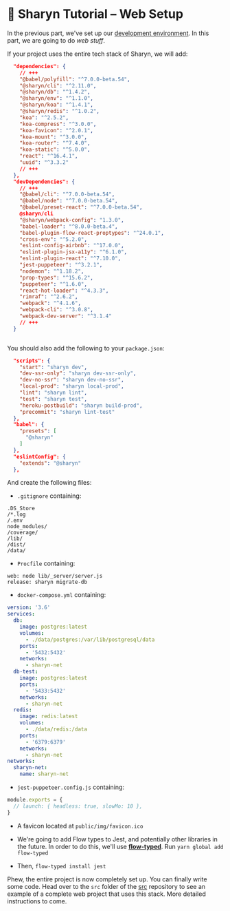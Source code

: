 # 🌹 Sharyn Tutorial – Web Setup

In the previous part, we've set up our [development environment](https://github.com/sharynjs/sharyn/blob/master/docs/1-setup-common.md). In this part, we are going to do _web stuff_.

If your project uses the entire tech stack of Sharyn, we will add:

```json
  "dependencies": {
    // +++
    "@babel/polyfill": "^7.0.0-beta.54",
    "@sharyn/cli": "^2.11.0",
    "@sharyn/db": "^1.4.2",
    "@sharyn/env": "^1.1.0",
    "@sharyn/koa": "^1.4.1",
    "@sharyn/redis": "^1.0.2",
    "koa": "^2.5.2",
    "koa-compress": "^3.0.0",
    "koa-favicon": "^2.0.1",
    "koa-mount": "^3.0.0",
    "koa-router": "^7.4.0",
    "koa-static": "^5.0.0",
    "react": "^16.4.1",
    "uuid": "^3.3.2"
    // +++
  },
  "devDependencies": {
    // +++
    "@babel/cli": "^7.0.0-beta.54",
    "@babel/node": "^7.0.0-beta.54",
    "@babel/preset-react": "^7.0.0-beta.54",
    @sharyn/cli
    "@sharyn/webpack-config": "1.3.0",
    "babel-loader": "^8.0.0-beta.4",
    "babel-plugin-flow-react-proptypes": "^24.0.1",
    "cross-env": "^5.2.0",
    "eslint-config-airbnb": "^17.0.0",
    "eslint-plugin-jsx-a11y": "^6.1.0",
    "eslint-plugin-react": "^7.10.0",
    "jest-puppeteer": "^3.2.1",
    "nodemon": "^1.18.2",
    "prop-types": "^15.6.2",
    "puppeteer": "^1.6.0",
    "react-hot-loader": "^4.3.3",
    "rimraf": "^2.6.2",
    "webpack": "^4.1.6",
    "webpack-cli": "^3.0.8",
    "webpack-dev-server": "^3.1.4"
    // +++
  }
```

```bash

```

You should also add the following to your `package.json`:

```json
  "scripts": {
    "start": "sharyn dev",
    "dev-ssr-only": "sharyn dev-ssr-only",
    "dev-no-ssr": "sharyn dev-no-ssr",
    "local-prod": "sharyn local-prod",
    "lint": "sharyn lint",
    "test": "sharyn test",
    "heroku-postbuild": "sharyn build-prod",
    "precommit": "sharyn lint-test"
  },
  "babel": {
    "presets": [
      "@sharyn"
    ]
  },
  "eslintConfig": {
    "extends": "@sharyn"
  },
```

And create the following files:

- `.gitignore` containing:

```
.DS_Store
/*.log
/.env
node_modules/
/coverage/
/lib/
/dist/
/data/
```

- `Procfile` containing:

```
web: node lib/_server/server.js
release: sharyn migrate-db
```

- `docker-compose.yml` containing:

```yaml
version: '3.6'
services:
  db:
    image: postgres:latest
    volumes:
      - ./data/postgres:/var/lib/postgresql/data
    ports:
      - '5432:5432'
    networks:
      - sharyn-net
  db-test:
    image: postgres:latest
    ports:
      - '5433:5432'
    networks:
      - sharyn-net
  redis:
    image: redis:latest
    volumes:
      - ./data/redis:/data
    ports:
      - '6379:6379'
    networks:
      - sharyn-net
networks:
  sharyn-net:
    name: sharyn-net
```

- `jest-puppeteer.config.js` containing:

```js
module.exports = {
  // launch: { headless: true, slowMo: 10 },
}
```

- A favicon located at `public/img/favicon.ico`

- We're going to add Flow types to Jest, and potentially other libraries in the future. In order to do this, we'll use [**flow-typed**](https://github.com/flow-typed/flow-typed). Run `yarn global add flow-typed`

- Then, `flow-typed install jest`

Phew, the entire project is now completely set up. You can finally write some code. Head over to the `src` folder of the [src](https://github.com/sharynjs/sharyn-boilerplate/tree/master/src) repository to see an example of a complete web project that uses this stack. More detailed instructions to come.

